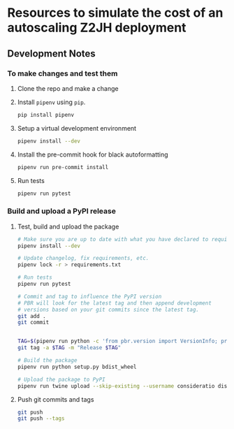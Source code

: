 # Resources to simulate the cost of an autoscaling Z2JH deployment

## Development Notes

### To make changes and test them

1. Clone the repo and make a change

2. Install `pipenv` using `pip`.

    ```sh
    pip install pipenv
    ```

3. Setup a virtual development environment

    ```sh
    pipenv install --dev
    ```

4. Install the pre-commit hook for black autoformatting

    ```sh
    pipenv run pre-commit install
    ```

5. Run tests

    ```sh
    pipenv run pytest
    ```

### Build and upload a PyPI release

1. Test, build and upload the package

    ```sh
    # Make sure you are up to date with what you have declared to require
    pipenv install --dev

    # Update changelog, fix requirements, etc.
    pipenv lock -r > requirements.txt

    # Run tests
    pipenv run pytest

    # Commit and tag to influence the PyPI version
    # PBR will look for the latest tag and then append development
    # versions based on your git commits since the latest tag.
    git add .
    git commit


    TAG=$(pipenv run python -c 'from pbr.version import VersionInfo; print(VersionInfo("discourse_sso_oidc_bridge").version_string())')
    git tag -a $TAG -m "Release $TAG"

    # Build the package
    pipenv run python setup.py bdist_wheel

    # Upload the package to PyPI
    pipenv run twine upload --skip-existing --username consideratio dist/*
    ```

2. Push git commits and tags

    ```sh
    git push
    git push --tags
    ```
